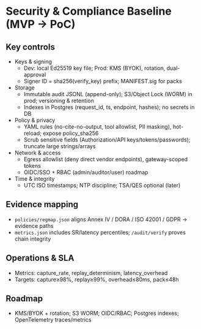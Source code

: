 # Security & Compliance Baseline (MVP → PoC)

## Key controls
- Keys & signing
  - Dev: local Ed25519 key file; Prod: KMS (BYOK), rotation, dual-approval
  - Signer ID = sha256(verify_key) prefix; MANIFEST.sig for packs
- Storage
  - Immutable audit JSONL (append-only); S3/Object Lock (WORM) in prod; versioning & retention
  - Indexes in Postgres (request_id, ts, endpoint, hashes); no secrets in DB
- Policy & privacy
  - YAML rules (no-cite-no-output, tool allowlist, PII masking), hot-reload; expose policy_sha256
  - Scrub sensitive fields (Authorization/API keys/tokens/passwords); truncate large strings/arrays
- Network & access
  - Egress allowlist (deny direct vendor endpoints), gateway-scoped tokens
  - OIDC/SSO + RBAC (admin/auditor/user) roadmap
- Time & integrity
  - UTC ISO timestamps; NTP discipline; TSA/QES optional (later)

## Evidence mapping
- `policies/regmap.json` aligns Annex IV / DORA / ISO 42001 / GDPR → evidence paths
- `metrics.json` includes SR/latency percentiles; `/audit/verify` proves chain integrity

## Operations & SLA
- Metrics: capture_rate, replay_determinism, latency_overhead
- Targets: capture≥98%, replay≥99%, overhead≤80ms, pack≤48h

## Roadmap
- KMS/BYOK + rotation; S3 WORM; OIDC/RBAC; Postgres indexes; OpenTelemetry traces/metrics
